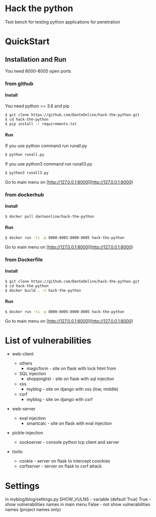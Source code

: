 # Hack the python

Test bench for testing python applications for penetration

# QuickStart

## Installation and Run

You need 8000-8005 open ports

### from github

#### Install

You need python >= 3.6 and pip

```sh
$ git clone https://github.com/DanteOnline/hack-the-python.git
$ cd hack-the-python
$ pip install -r requirements.txt
```

#### Run

If you use python command run runall.py

```sh
$ python runall.py
```

If you use python3 command run runall3.py

```sh
$ python3 runall3.py
```

Go to main menu on [http://127.0.0.1:8000](http://127.0.0.1:8000)

### from dockerhub

#### Install

```sh
$ docker pull danteonline/hack-the-python
```

#### Run

```sh
$ docker run -ti -p 8000-8005:8000-8005 hack-the-python
```

Go to main menu on [http://127.0.0.1:8000](http://127.0.0.1:8000)

### from Dockerfile

#### Install

```sh
$ git clone https://github.com/DanteOnline/hack-the-python.git
$ cd hack-the-python
$ docker build . -t hack-the-python
```

#### Run

```sh
$ docker run -ti -p 8000-8005:8000-8005 hack-the-python
```

Go to main menu on [http://127.0.0.1:8000](http://127.0.0.1:8000)

# List of vulnerabilities

- web-client
    - others
        - magicform - site on flask with lock html from
    - SQL injection
        - shoppinglist - site on flask with sql injection
    - xss
        - myblog - site on django with xss (low, middle)
    - csrf
        - myblog - site on django with csrf

- web-server
    - eval injection
        - smartcalc - site on flask with eval injection

- pickle-injection
    - sockserver - console python tcp client and server

- tools:
    - cookie - server on flask to intercept coockies
    - csrfserver - server on flask to csrf attack

# Settings

in myblog/blog/settings.py
SHOW_VULNS - variable (default True)
True - show vulnerabilities names in main menu
False - not show vulnerabilities names (project names only)